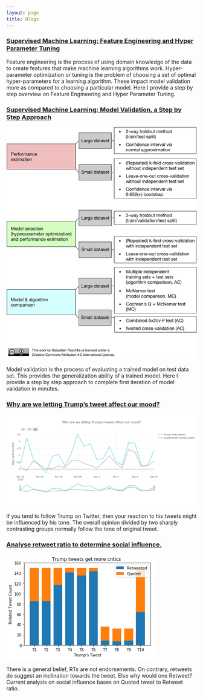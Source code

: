 ```yaml
---
layout: page
title: Blogs
---
```


### [Supervised Machine Learning: Feature Engineering and Hyper Parameter Tuning](https://towardsdatascience.com/supervised-machine-learning-feature-engineering-and-hyper-parameter-tuning-a3da583dd7b9)

Feature engineering is the process of using domain knowledge of the data to create features that make machine learning algorithms work. Hyper-parameter optimization or tuning is the problem of choosing a set of optimal hyper-parameters for a learning algorithm. These impact model validation more as compared to choosing a particular model. Here I provide a step by step overview on Feature Engineering and Hyper Parameter Tuning.

### [Supervised Machine Learning: Model Validation, a Step by Step Approach](https://towardsdatascience.com/supervised-machine-learning-model-validation-a-step-by-step-approach-771109ae0253)
![](/img/blog_3_img_1.jpeg)

Model validation is the process of evaluating a trained model on test data set. This provides the generalization ability of a trained model. Here I provide a step by step approach to complete first iteration of model validation in minutes.

### [Why are we letting Trump’s tweet affect our mood?](https://towardsdatascience.com/why-are-we-letting-trumps-tweet-affect-our-mood-7f9baafae3a7)
![](/img/blog_2_img_2.png)

If you tend to follow Trump on Twitter, then your reaction to his tweets might be influenced by his tone. The overall opinion divided by two sharply contrasting groups normally follow the tone of original tweet.

### [Analyse retweet ratio to determine social influence.](https://towardsdatascience.com/analyse-retweet-ratio-to-determine-social-influence-d83bda0559d)
![](/img/blog_1_img_1.png)

There is a general belief, RTs are not endorsements. On contrary, retweets do suggest an inclination towards the tweet. Else why would one Retweet? Current analysis on social influence bases on Quoted tweet to Retweet ratio.


